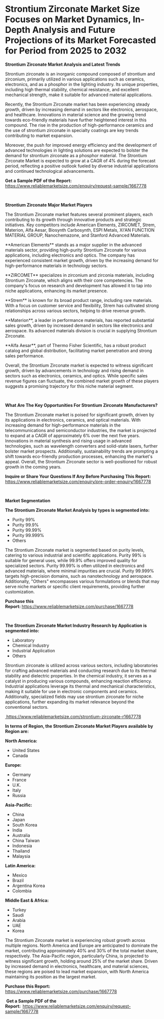 <p><h1>Strontium Zirconate Market Size Focuses on Market Dynamics, In-Depth Analysis and Future Projections of its Market Forecasted for Period from 2025 to 2032</h1></p><p><strong>Strontium Zirconate Market Analysis and Latest Trends</strong></p>
<p><p>Strontium zirconate is an inorganic compound composed of strontium and zirconium, primarily utilized in various applications such as ceramics, electronics, and as a phosphor in the lighting industry. Its unique properties, including high thermal stability, chemical resistance, and excellent mechanical strength, make it suitable for advanced material applications.</p><p>Recently, the Strontium Zirconate market has been experiencing steady growth, driven by increasing demand in sectors like electronics, aerospace, and healthcare. Innovations in material science and the growing trend towards eco-friendly materials have further heightened interest in this compound. The rise in the production of high-performance ceramics and the use of strontium zirconate in specialty coatings are key trends contributing to market expansion.</p><p>Moreover, the push for improved energy efficiency and the development of advanced technologies in lighting solutions are expected to bolster the demand for strontium zirconate as a phosphor material. The Strontium Zirconate Market is expected to grow at a CAGR of 4% during the forecast period, reflecting a positive outlook fueled by diverse industrial applications and continued technological advancements.</p></p>
<p><strong>Get a Sample PDF of the Report:&nbsp;</strong> <a href="https://www.reliablemarketsize.com/enquiry/request-sample/1667778?utm_campaign=2095&utm_medium=2&utm_source=Github&utm_content=ia&utm_term=18042025&utm_id=strontium-zirconate">https://www.reliablemarketsize.com/enquiry/request-sample/1667778</a></p>
<p>&nbsp;</p>
<p><strong>Strontium Zirconate Major Market Players</strong></p>
<p><p>The Strontium Zirconate market features several prominent players, each contributing to its growth through innovative products and strategic initiatives. Key competitors include American Elements, ZIRCOMET, Strem, Materion, Alfa Aesar, Biosynth Carbosynth, ESPI Metals, XI'AN FUNCTION MATERIAL GROUP, Nanochemazone, and Stanford Advanced Materials.</p><p>**American Elements** stands as a major supplier in the advanced materials sector, providing high-purity Strontium Zirconate for various applications, including electronics and optics. The company has experienced consistent market growth, driven by the increasing demand for high-performance materials in technology sectors.</p><p>**ZIRCOMET** specializes in zirconium and zirconia materials, including Strontium Zirconate, which aligns with their core competencies. The company's focus on research and development has allowed it to tap into niche applications, enhancing its market presence. </p><p>**Strem** is known for its broad product range, including rare materials. With a focus on customer service and flexibility, Strem has cultivated strong relationships across various sectors, helping to drive revenue growth.</p><p>**Materion**, a leader in performance materials, has reported substantial sales growth, driven by increased demand in sectors like electronics and aerospace. Its advanced materials division is crucial in supplying Strontium Zirconate.</p><p>**Alfa Aesar**, part of Thermo Fisher Scientific, has a robust product catalog and global distribution, facilitating market penetration and strong sales performance.</p><p>Overall, the Strontium Zirconate market is expected to witness significant growth, driven by advancements in technology and rising demand in sectors such as electronics, ceramics, and optics. While specific sales revenue figures can fluctuate, the combined market growth of these players suggests a promising trajectory for this niche material segment.</p></p>
<p>&nbsp;</p>
<p><strong>What Are The Key Opportunities For Strontium Zirconate Manufacturers?</strong></p>
<p><p>The Strontium Zirconate market is poised for significant growth, driven by its applications in electronics, ceramics, and optical materials. With increasing demand for high-performance materials in the telecommunications and semiconductor industries, the market is projected to expand at a CAGR of approximately 6% over the next five years. Innovations in material synthesis and rising usage in advanced technologies, such as wavelength converters and solid-state lasers, further bolster market prospects. Additionally, sustainability trends are prompting a shift towards eco-friendly production processes, enhancing the market's appeal. Overall, the Strontium Zirconate sector is well-positioned for robust growth in the coming years.</p></p>
<p><strong>Inquire or Share Your Questions If Any Before Purchasing This Report:</strong> <a href="https://www.reliablemarketsize.com/enquiry/pre-order-enquiry/1667778?utm_campaign=2095&utm_medium=2&utm_source=Github&utm_content=ia&utm_term=18042025&utm_id=strontium-zirconate">https://www.reliablemarketsize.com/enquiry/pre-order-enquiry/1667778</a></p>
<p>&nbsp;</p>
<p><strong>Market Segmentation</strong></p>
<p><strong>The Strontium Zirconate Market Analysis by types is segmented into:</strong></p>
<p><ul><li>Purity 99%</li><li>Purity 99.9%</li><li>Purity 99.99%</li><li>Purity 99.999%</li><li>Others</li></ul></p>
<p><p>The Strontium Zirconate market is segmented based on purity levels, catering to various industrial and scientific applications. Purity 99% is suitable for general uses, while 99.9% offers improved quality for specialized sectors. Purity 99.99% is often utilized in electronics and advanced materials, where minimal impurities are crucial. Purity 99.999% targets high-precision domains, such as nanotechnology and aerospace. Additionally, "Others" encompasses various formulations or blends that may serve niche markets or specific client requirements, providing further customization.</p></p>
<p><strong>Purchase this Report:&nbsp;</strong><a href="https://www.reliablemarketsize.com/purchase/1667778?utm_campaign=2095&utm_medium=2&utm_source=Github&utm_content=ia&utm_term=18042025&utm_id=strontium-zirconate">https://www.reliablemarketsize.com/purchase/1667778</a></p>
<p>&nbsp;</p>
<p><strong>The Strontium Zirconate Market Industry Research by Application is segmented into:</strong></p>
<p><ul><li>Laboratory</li><li>Chemical Industry</li><li>Industrial Application</li><li>Others</li></ul></p>
<p><p>Strontium zirconate is utilized across various sectors, including laboratories for crafting advanced materials and conducting research due to its thermal stability and dielectric properties. In the chemical industry, it serves as a catalyst in producing various compounds, enhancing reaction efficiency. Industrial applications leverage its thermal and mechanical characteristics, making it suitable for use in electronic components and ceramics. Additionally, specialized fields may use strontium zirconate for niche applications, further expanding its market relevance beyond the conventional sectors.</p></p>
<p><a href="https://www.reliablemarketsize.com/strontium-zirconate-r1667778?utm_campaign=2095&utm_medium=2&utm_source=Github&utm_content=ia&utm_term=18042025&utm_id=strontium-zirconate">&nbsp;https://www.reliablemarketsize.com/strontium-zirconate-r1667778</a></p>
<p><strong>In terms of Region, the Strontium Zirconate Market Players available by Region are:</strong></p>
<p>
    <p> <strong> North America: </strong>
        <ul>
            <li>United States</li>
            <li>Canada</li>
        </ul>
        </p> 
    <p> <strong> Europe: </strong>
        <ul>
            <li>Germany</li>
            <li>France</li>
            <li>U.K.</li>
            <li>Italy</li>
            <li>Russia</li>
        </ul>
        </p> 
    <p> <strong> Asia-Pacific: </strong>
        <ul>
            <li>China</li>
            <li>Japan</li>
            <li>South Korea</li>
            <li>India</li>
            <li>Australia</li>
            <li>China Taiwan</li>
            <li>Indonesia</li>
            <li>Thailand</li>
            <li>Malaysia</li>
        </ul>
        </p> 
    <p> <strong> Latin America: </strong>
        <ul>
            <li>Mexico</li>
            <li>Brazil</li>
            <li>Argentina Korea</li>
            <li>Colombia</li>
        </ul>
        </p> 
    <p> <strong> Middle East & Africa: </strong>
        <ul>
            <li>Turkey</li>
            <li>Saudi</li>
            <li>Arabia</li>
            <li>UAE</li>
            <li>Korea</li>
        </ul>
    </p>
    </p>
<p><p>The Strontium Zirconate market is experiencing robust growth across multiple regions. North America and Europe are anticipated to dominate the market, contributing approximately 40% and 30% of the total market share, respectively. The Asia-Pacific region, particularly China, is projected to witness significant growth, holding around 25% of the market share. Driven by increased demand in electronics, healthcare, and material sciences, these regions are poised to lead market expansion, with North America maintaining its position as the largest market.</p></p>
<p><strong>Purchase this Report: </strong><a href="https://www.reliablemarketsize.com/purchase/1667778?utm_campaign=2095&utm_medium=2&utm_source=Github&utm_content=ia&utm_term=18042025&utm_id=strontium-zirconate">https://www.reliablemarketsize.com/purchase/1667778</a></p>
<p>&nbsp;<strong>Get a Sample PDF of the Report:&nbsp;&nbsp;</strong><a href="https://www.reliablemarketsize.com/enquiry/request-sample/1667778?utm_campaign=2095&utm_medium=2&utm_source=Github&utm_content=ia&utm_term=18042025&utm_id=strontium-zirconate">https://www.reliablemarketsize.com/enquiry/request-sample/1667778</a></p>
<p><strong></strong></p>
<p><p></p><p></p><p></p></p>